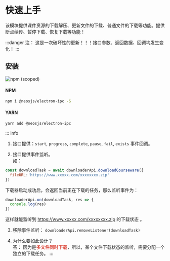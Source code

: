 # 快速上手 <BadgeTip text="major版本" type="danger"></BadgeTip>

该模块提供课件资源的下载解压、更新文件的下载、普通文件的下载等功能。提供断点续传、暂停下载、恢复下载等功能！

:::danger
注： 这是一次破坏性的更新！！！接口参数、返回数据、回调均发生变化！
:::

## 安装 
![npm (scoped)](https://img.shields.io/npm/v/@neosjs/electron-ipc)
#### NPM
```sh
npm i @neosjs/electron-ipc -S
```
#### YARN
```sh
yarn add @neosjs/electron-ipc
```

::: info
1. 接口提供：`start`, `progress`, `complete`, `pause`, `fail`, `exists` 事件回调。  

2. 接口提供事件监听。  
如：  
```js
const downloadTask = await downloaderApi.downloadCourseware({
  fileURL:'https://www.xxxxx.com/xxxxxxxx.zip'
})
```

下载器启动成功后，会返回当前正在下载的任务，那么监听事件为：
```js
downloaderApi.on(downloadTask, res => {
  console.log(res)
})
```
这样就能监听到 https://www.xxxxx.com/xxxxxxxx.zip 的下载状态 。

3. 移除事件监听： `downloaderApi.removeListener(downloadTask)`

4. 为什么要如此设计？  
答： 因为是<font color="#db4437">**多文件同时下载**</font>，所以，某个文件下载状态的监听，需要分配一个独立的下载任务。
:::
